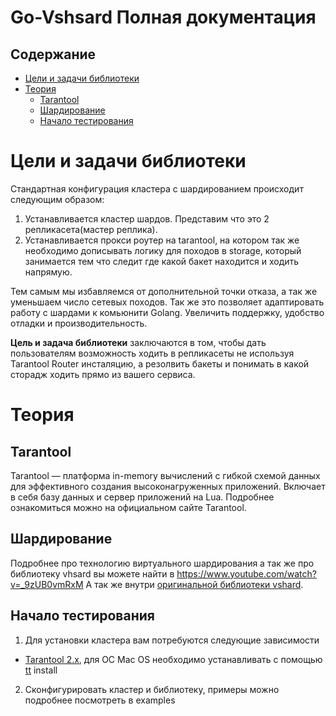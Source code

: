 # Go-Vshsard Полная документация


## Содержание

- [Цели и задачи библиотеки](#цели-и-задачи-библиотеки)
- [Теория](#теория)
    - [Tarantool](#tarantool)
    - [Шардирование](#шардирование)
    - [Начало тестирования](#начало-тестирования)

# Цели и задачи библиотеки
Стандартная конфигурация кластера с шардированием происходит следующим образом:
1. Устанавливается кластер шардов. Представим что это 2 репликасета(мастер реплика).
2. Устанавливается прокси роутер на tarantool, на котором так же необходимо дописывать логику для походов в storage,
который занимается тем что следит где какой бакет находится и ходить напрямую.

Тем самым мы избавляемся от дополнительной точки отказа, а так же уменьшаем число сетевых походов.
Так же это позволяет адаптировать работу с шардами к комьюнити Golang. 
Увеличить поддержку, удобство отладки и производительность.

**Цель и задача библиотеки** заключаются в том, чтобы дать пользователям
возможность ходить в репликасеты не используя Tarantool Router инсталяцию,
а резолвить бакеты и понимать в какой сторадж ходить прямо из вашего сервиса.
# Теория
## Tarantool
Tarantool — платформа in-memory вычислений с гибкой схемой данных для эффективного создания высоконагруженных приложений.
Включает в себя базу данных и сервер приложений на Lua.
Подробнее ознакомиться можно на официальном сайте Tarantool.
## Шардирование
Подробнее про технологию виртуального шардирования а так же про библиотеку vhsard вы можете найти в
https://www.youtube.com/watch?v=_9zUB0vmRxM
А так же внутри [оригинальной библиотеки vshard](https://github.com/tarantool/vshard).
## Начало тестирования
1. Для установки кластера вам потребуются следующие зависимости
- [Tarantool 2.x](https://www.tarantool.io/en/download/os-installation/os-x/), для ОС Mac OS необходимо устанавливать с помощью [tt](https://github.com/tarantool/tt) install 
2. Сконфигурировать кластер и библиотеку, примеры можно подробнее посмотреть в examples